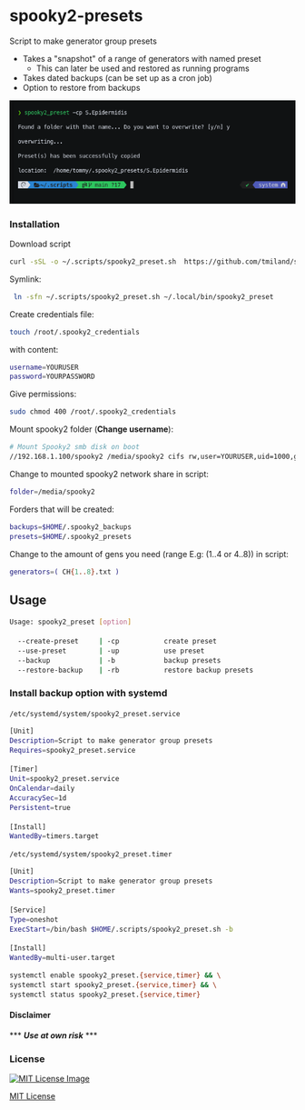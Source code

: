 # spooky2-presets
 Script to make generator group presets
 
 - Takes a "snapshot" of a range of generators with named preset
   - This can later be used and restored as running programs
 - Takes dated backups (can be set up as a cron job)
 - Option to restore from backups

![spooky2-presets](https://github.com/tmiland/spooky2-presets/blob/main/img/spooky2-presets.png?raw=true)

 ### Installation

 Download script

 ```bash
 curl -sSL -o ~/.scripts/spooky2_preset.sh  https://github.com/tmiland/spooky2-presets/raw/main/spooky2_preset.sh
 ```

 Symlink:
 ```bash
  ln -sfn ~/.scripts/spooky2_preset.sh ~/.local/bin/spooky2_preset
 ```

Create credentials file:

```bash
touch /root/.spooky2_credentials
```
with content:
```bash
username=YOURUSER
password=YOURPASSWORD
```
Give permissions:
```bash
sudo chmod 400 /root/.spooky2_credentials
```
Mount spooky2 folder (**Change username**):

```bash
# Mount Spooky2 smb disk on boot
//192.168.1.100/spooky2 /media/spooky2 cifs rw,user=YOURUSER,uid=1000,gid=1000,iocharset=utf8,suid,credentials=/root/.spooky2_credentials,file_mode=0664,dir_mode=0777 0 0
```

Change to mounted spooky2 network share in script:
```bash
folder=/media/spooky2
```

Forders that will be created:

```bash
backups=$HOME/.spooky2_backups
presets=$HOME/.spooky2_presets
```

Change to the amount of gens you need (range E.g: (1..4 or 4..8)) in script:
```bash
generators=( CH{1..8}.txt )
```

## Usage

```bash
Usage: spooky2_preset [option]

  --create-preset     | -cp           create preset
  --use-preset        | -up           use preset
  --backup            | -b            backup presets
  --restore-backup    | -rb           restore backup presets
```

### Install backup option with systemd

`/etc/systemd/system/spooky2_preset.service`
```bash
[Unit]
Description=Script to make generator group presets
Requires=spooky2_preset.service

[Timer]
Unit=spooky2_preset.service
OnCalendar=daily
AccuracySec=1d
Persistent=true

[Install]
WantedBy=timers.target
```

`/etc/systemd/system/spooky2_preset.timer`
```bash
[Unit]
Description=Script to make generator group presets
Wants=spooky2_preset.timer

[Service]
Type=oneshot
ExecStart=/bin/bash $HOME/.scripts/spooky2_preset.sh -b

[Install]
WantedBy=multi-user.target
```

```bash
systemctl enable spooky2_preset.{service,timer} && \
systemctl start spooky2_preset.{service,timer} && \
systemctl status spooky2_preset.{service,timer}
```

#### Disclaimer 

*** ***Use at own risk*** ***

### License

[![MIT License Image](https://upload.wikimedia.org/wikipedia/commons/thumb/0/0c/MIT_logo.svg/220px-MIT_logo.svg.png)](https://github.com/tmiland/spooky2-presets/blob/master/LICENSE)

[MIT License](https://github.com/tmiland/spooky2-presets/blob/master/LICENSE)